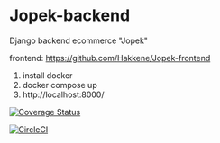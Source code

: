 # Jopek-backend
Django backend ecommerce "Jopek"

frontend: https://github.com/Hakkene/Jopek-frontend


1. install docker
2. docker compose up
3. http://localhost:8000/





[![Coverage Status](https://coveralls.io/repos/github/Hakkene/Jopek-backend/badge.svg?branch=circleci-project-setup)](https://coveralls.io/github/Hakkene/Jopek-backend?branch=circleci-project-setup)

[![CircleCI](https://dl.circleci.com/status-badge/img/gh/Hakkene/Jopek-backend/tree/main.svg?style=svg)](https://dl.circleci.com/status-badge/redirect/gh/Hakkene/Jopek-backend/tree/main)
